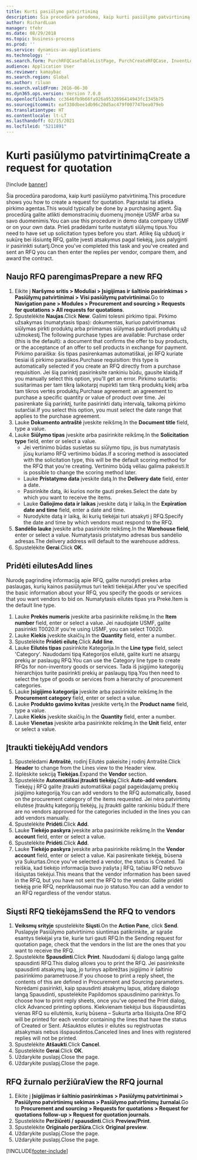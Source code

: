 ```yaml
---
title: Kurti pasiūlymo patvirtinimą
description: Šia procedūra parodoma, kaip kurti pasiūlymo patvirtinimą.
author: RichardLuan
manager: tfehr
ms.date: 08/29/2018
ms.topic: business-process
ms.prod: ''
ms.service: dynamics-ax-applications
ms.technology: ''
ms.search.form: PurchRFQCaseTableListPage, PurchCreateRFQCase, InventLocationIdLookup, PurchRFQCaseTable, InventItemIdLookupSimple, EcoResCategorySingleLookup, UnitOfMeasureLookup, PurchRFQEditLines, PurchRFQEditLinesPrintOptions, VendRFQJournal, SrsReportViewerForm
audience: Application User
ms.reviewer: kamaybac
ms.search.region: Global
ms.author: riluan
ms.search.validFrom: 2016-06-30
ms.dyn365.ops.version: Version 7.0.0
ms.openlocfilehash: cc3646fb9b66fa926a9532696414943fc1345b75
ms.sourcegitcommit: eaf330dbee1db96c20d5ac479f007747bea079eb
ms.translationtype: HT
ms.contentlocale: lt-LT
ms.lasthandoff: 02/15/2021
ms.locfileid: "5211891"
---
```

# <a name="create-a-request-for-quotation"></a><span data-ttu-id="33620-103">Kurti pasiūlymo patvirtinimą</span><span class="sxs-lookup"><span data-stu-id="33620-103">Create a request for quotation</span></span>

[!include [banner](../../includes/banner.md)]

<span data-ttu-id="33620-104">Šia procedūra parodoma, kaip kurti pasiūlymo patvirtinimą.</span><span class="sxs-lookup"><span data-stu-id="33620-104">This procedure shows you how to create a request for quotation.</span></span> <span data-ttu-id="33620-105">Paprastai tai atlieka pirkimo agentas.</span><span class="sxs-lookup"><span data-stu-id="33620-105">This would typically be done by a purchasing agent.</span></span> <span data-ttu-id="33620-106">Šią procedūrą galite atlikti demonstracinių duomenų įmonėje USMF arba su savo duomenimis.</span><span class="sxs-lookup"><span data-stu-id="33620-106">You can use this procedure in demo data company USMF or on your own data.</span></span> <span data-ttu-id="33620-107">Prieš pradėdami turite nustatyti siūlymų tipus.</span><span class="sxs-lookup"><span data-stu-id="33620-107">You need to have set up solicitation types before you start.</span></span> <span data-ttu-id="33620-108">Atlikę šią užduotį ir sukūrę bei išsiuntę RFQ, galite įvesti atsakymus pagal tiekėją, juos palyginti ir pasirinkti sutartį.</span><span class="sxs-lookup"><span data-stu-id="33620-108">Once you've completed this task and you've created and sent an RFQ you can then enter the replies per vendor, compare them, and award the contract.</span></span>


## <a name="prepare-a-new-rfq"></a><span data-ttu-id="33620-109">Naujo RFQ parengimas</span><span class="sxs-lookup"><span data-stu-id="33620-109">Prepare a new RFQ</span></span>
1. <span data-ttu-id="33620-110">Eikite į **Naršymo sritis > Moduliai > Įsigijimas ir šaltinio pasirinkimas > Pasiūlymų patvirtinimai > Visi pasiūlymų patvirtinimai**.</span><span class="sxs-lookup"><span data-stu-id="33620-110">Go to **Navigation pane > Modules > Procurement and sourcing > Requests for quotations > All requests for quotations**.</span></span>
2. <span data-ttu-id="33620-111">Spustelėkite **Naujas**.</span><span class="sxs-lookup"><span data-stu-id="33620-111">Click **New**.</span></span>
    <span data-ttu-id="33620-112">Galimi tolesni pirkimo tipai. Pirkimo užsakymas (numatytasis tipas): dokumentas, kuriuo patvirtinamas siūlymas pirkti produktų arba priimamas siūlymas parduoti produktų už užmokestį.</span><span class="sxs-lookup"><span data-stu-id="33620-112">The following purchase types are available: Purchase order (this is the default): a document that confirms the offer to buy products, or the acceptance of an offer to sell products in exchange for payment.</span></span> <span data-ttu-id="33620-113">Pirkimo paraiška: šis tipas pasirenkamas automatiškai, jei RFQ kuriate tiesiai iš pirkimo paraiškos.</span><span class="sxs-lookup"><span data-stu-id="33620-113">Purchase requisition: this type is automatically selected if you create an RFQ directly from a purchase requisition.</span></span> <span data-ttu-id="33620-114">Jei šią parinktį pasirinksite rankiniu būdu, gausite klaidą.</span><span class="sxs-lookup"><span data-stu-id="33620-114">If you manually select this option, you'll get an error.</span></span> <span data-ttu-id="33620-115">Pirkimo sutartis: susitarimas per tam tikrą laikotarpį nupirkti tam tikrą produktų kiekį arba tam tikros vertės produktų.</span><span class="sxs-lookup"><span data-stu-id="33620-115">Purchase agreement: an agreement to purchase a specific quantity or value of product over time.</span></span> <span data-ttu-id="33620-116">Jei pasirenkate šią parinktį, turite pasirinkti datų intervalą, taikomą pirkimo sutarčiai.</span><span class="sxs-lookup"><span data-stu-id="33620-116">If you select this option, you must select the date range that applies to the purchase agreement.</span></span>  
3. <span data-ttu-id="33620-117">Lauke **Dokumento antraštė** įveskite reikšmę.</span><span class="sxs-lookup"><span data-stu-id="33620-117">In the **Document title** field, type a value.</span></span>
4. <span data-ttu-id="33620-118">Lauke **Siūlymo tipas** įveskite arba pasirinkite reikšmę.</span><span class="sxs-lookup"><span data-stu-id="33620-118">In the **Solicitation type** field, enter or select a value.</span></span>
    + <span data-ttu-id="33620-119">Jei vertinimo būdas susietas su siūlymo tipu, jis bus numatytasis jūsų kuriamo RFQ vertinimo būdas.</span><span class="sxs-lookup"><span data-stu-id="33620-119">If a scoring method is associated with the solicitation type, this will be the default scoring method for the RFQ that you're creating.</span></span> <span data-ttu-id="33620-120">Vertinimo būdą vėliau galima pakeisti.</span><span class="sxs-lookup"><span data-stu-id="33620-120">It is possible to change the scoring method later.</span></span>  
    + <span data-ttu-id="33620-121">Lauke **Pristatymo data** įveskite datą.</span><span class="sxs-lookup"><span data-stu-id="33620-121">In the **Delivery date** field, enter a date.</span></span>  
    + <span data-ttu-id="33620-122">Pasirinkite datą, iki kurios norite gauti prekes.</span><span class="sxs-lookup"><span data-stu-id="33620-122">Select the date by which you want to receive the items.</span></span>  
    + <span data-ttu-id="33620-123">Lauke **Galiojimo data ir laikas** įveskite datą ir laiką.</span><span class="sxs-lookup"><span data-stu-id="33620-123">In the **Expiration date and time** field, enter a date and time.</span></span>  
    + <span data-ttu-id="33620-124">Nurodykite datą ir laiką, iki kurių tiekėjai turi atsakyti į RFQ.</span><span class="sxs-lookup"><span data-stu-id="33620-124">Specify the date and time by which vendors must respond to the RFQ.</span></span>  
5. <span data-ttu-id="33620-125">**Sandėlio lauke** įveskite arba pasirinkite reikšmę.</span><span class="sxs-lookup"><span data-stu-id="33620-125">In the **Warehouse field**, enter or select a value.</span></span> <span data-ttu-id="33620-126">Numatytasis pristatymo adresas bus sandėlio adresas.</span><span class="sxs-lookup"><span data-stu-id="33620-126">The delivery address will default to the warehouse address.</span></span>  
6. <span data-ttu-id="33620-127">Spustelėkite **Gerai**.</span><span class="sxs-lookup"><span data-stu-id="33620-127">Click **OK**.</span></span>

## <a name="add-lines"></a><span data-ttu-id="33620-128">Pridėti eilutes</span><span class="sxs-lookup"><span data-stu-id="33620-128">Add lines</span></span>

<span data-ttu-id="33620-129">Nurodę pagrindinę informaciją apie RFQ, galite nurodyti prekes arba paslaugas, kurių kainos pasiūlymus turi teikti tiekėjai.</span><span class="sxs-lookup"><span data-stu-id="33620-129">After you've specified the basic information about your RFQ, you specify the goods or services that you want vendors to bid on.</span></span> <span data-ttu-id="33620-130">Numatytasis eilutės tipas yra Prekė.</span><span class="sxs-lookup"><span data-stu-id="33620-130">Item is the default line type.</span></span>

1. <span data-ttu-id="33620-131">Lauke **Prekės numeris** įveskite arba pasirinkite reikšmę.</span><span class="sxs-lookup"><span data-stu-id="33620-131">In the **Item number** field, enter or select a value.</span></span> <span data-ttu-id="33620-132">Jei naudojate USMF, galite pasirinkti T0020.</span><span class="sxs-lookup"><span data-stu-id="33620-132">If you're using USMF, you can select T0020.</span></span>  
2. <span data-ttu-id="33620-133">Lauke **Kiekis** įveskite skaičių.</span><span class="sxs-lookup"><span data-stu-id="33620-133">In the **Quantity** field, enter a number.</span></span>
3. <span data-ttu-id="33620-134">Spustelėkite **Pridėti eilutę**.</span><span class="sxs-lookup"><span data-stu-id="33620-134">Click **Add line**.</span></span>
4. <span data-ttu-id="33620-135">Lauke **Eilutės tipas** pasirinkite Kategorija.</span><span class="sxs-lookup"><span data-stu-id="33620-135">In the **Line type** field, select 'Category'.</span></span> <span data-ttu-id="33620-136">Naudodami tipą Kategorijos eilutė, galite kurti ne atsargų prekių ar paslaugų RFQ.</span><span class="sxs-lookup"><span data-stu-id="33620-136">You can use the Category line type to create RFQs for non-inventory goods or services.</span></span> <span data-ttu-id="33620-137">Tada iš įsigijimo kategorijų hierarchijos turite pasirinkti prekių ar paslaugų tipą.</span><span class="sxs-lookup"><span data-stu-id="33620-137">You then need to select the type of goods or services from a hierarchy of procurement categories.</span></span>  
5. <span data-ttu-id="33620-138">Lauke **Įsigijimo kategorija** įveskite arba pasirinkite reikšmę.</span><span class="sxs-lookup"><span data-stu-id="33620-138">In the **Procurement category** field, enter or select a value.</span></span>
6. <span data-ttu-id="33620-139">Lauke **Produkto gavimo kvitas** įveskite vertę.</span><span class="sxs-lookup"><span data-stu-id="33620-139">In the **Product name** field, type a value.</span></span>
7. <span data-ttu-id="33620-140">Lauke **Kiekis** įveskite skaičių.</span><span class="sxs-lookup"><span data-stu-id="33620-140">In the **Quantity** field, enter a number.</span></span>
8. <span data-ttu-id="33620-141">Lauke **Vienetas** įveskite arba pasirinkite reikšmę.</span><span class="sxs-lookup"><span data-stu-id="33620-141">In the **Unit** field, enter or select a value.</span></span>

## <a name="add-vendors"></a><span data-ttu-id="33620-142">Įtraukti tiekėjų</span><span class="sxs-lookup"><span data-stu-id="33620-142">Add vendors</span></span>
1. <span data-ttu-id="33620-143">Spustelėdami **Antraštė**, rodinį Eilutės pakeisite į rodinį Antraštė.</span><span class="sxs-lookup"><span data-stu-id="33620-143">Click **Header** to change from the Lines view to the Header view.</span></span> 
2. <span data-ttu-id="33620-144">Išplėskite sekciją **Tiekėjas**.</span><span class="sxs-lookup"><span data-stu-id="33620-144">Expand the **Vendor** section.</span></span>
3. <span data-ttu-id="33620-145">Spustelėkite **Automatiškai įtraukti tiekėjų**.</span><span class="sxs-lookup"><span data-stu-id="33620-145">Click **Auto-add vendors**.</span></span> <span data-ttu-id="33620-146">Tiekėjų į RFQ galite įtraukti automatiškai pagal pageidaujamų prekių įsigijimo kategoriją.</span><span class="sxs-lookup"><span data-stu-id="33620-146">You can add vendors to the RFQ automatically, based on the procurement category of the items requested.</span></span> <span data-ttu-id="33620-147">Jei nėra patvirtintų eilutėse įtrauktų kategorijų tiekėjų, jų įtraukti galite rankiniu būdu.</span><span class="sxs-lookup"><span data-stu-id="33620-147">If there are no vendors approved for the categories included in the lines you can add vendors manually.</span></span>  
4. <span data-ttu-id="33620-148">Spustelėkite **Pridėti**.</span><span class="sxs-lookup"><span data-stu-id="33620-148">Click **Add**.</span></span>
5. <span data-ttu-id="33620-149">Lauke **Tiekėjo paskyra** įveskite arba pasirinkite reikšmę.</span><span class="sxs-lookup"><span data-stu-id="33620-149">In the **Vendor account** field, enter or select a value.</span></span>
6. <span data-ttu-id="33620-150">Spustelėkite **Pridėti**.</span><span class="sxs-lookup"><span data-stu-id="33620-150">Click **Add**.</span></span>
7. <span data-ttu-id="33620-151">Lauke **Tiekėjo paskyra** įveskite arba pasirinkite reikšmę.</span><span class="sxs-lookup"><span data-stu-id="33620-151">In the **Vendor account** field, enter or select a value.</span></span> <span data-ttu-id="33620-152">Kai pasirenkate tiekėją, būsena yra Sukurtas.</span><span class="sxs-lookup"><span data-stu-id="33620-152">Once you've selected a vendor, the status is Created.</span></span> <span data-ttu-id="33620-153">Tai reiškia, kad tiekėjo informacija buvo įrašyta į RFQ, tačiau RFQ nebuvo išsiųstas tiekėjui.</span><span class="sxs-lookup"><span data-stu-id="33620-153">This means that the vendor information has been saved in the RFQ, but you have not sent the RFQ to the vendor.</span></span> <span data-ttu-id="33620-154">Galite pridėti tiekėją prie RFQ, nepriklausomai nuo jo statuso.</span><span class="sxs-lookup"><span data-stu-id="33620-154">You can add a vendor to an RFQ regardless of the vendor status.</span></span>  

## <a name="send-the-rfq-to-vendors"></a><span data-ttu-id="33620-155">Siųsti RFQ tiekėjams</span><span class="sxs-lookup"><span data-stu-id="33620-155">Send the RFQ to vendors</span></span>
1. <span data-ttu-id="33620-156">**Veiksmų srityje** spustelėkite **Siųsti**.</span><span class="sxs-lookup"><span data-stu-id="33620-156">On the **Action Pane**, click **Send**.</span></span> <span data-ttu-id="33620-157">Puslapyje Pasiūlymo patvirtinimo siuntimas patikrinkite, ar sąraše esantys tiekėjai yra tie, kurie turi gauti RFQ.</span><span class="sxs-lookup"><span data-stu-id="33620-157">In the Sending request for quotation page, check that the vendors in the list are the ones that you want to receive the RFQ.</span></span>  
2. <span data-ttu-id="33620-158">Spustelėkite **Spausdinti**.</span><span class="sxs-lookup"><span data-stu-id="33620-158">Click **Print**.</span></span> <span data-ttu-id="33620-159">Naudodami šį dialogo langą galite spausdinti RFQ.</span><span class="sxs-lookup"><span data-stu-id="33620-159">This dialog allows you to print the RFQ.</span></span> <span data-ttu-id="33620-160">Jei pasirinksite spausdinti atsakymų lapą, jo turinys apibrėžtas įsigijimo ir šaltinio pasirinkimo parametruose.</span><span class="sxs-lookup"><span data-stu-id="33620-160">If you choose to print a reply sheet, the contents of this are defined in Procurement and Sourcing parameters.</span></span> <span data-ttu-id="33620-161">Norėdami pasirinkti, kaip spausdinti atsakymų lapus, atidarę dialogo langą Spausdinti, spustelėkite Papildomos spausdinimo parinktys.</span><span class="sxs-lookup"><span data-stu-id="33620-161">To choose how to print reply sheets, once you've opened the Print dialog, click Advanced printing options.</span></span> <span data-ttu-id="33620-162">Kiekvienam tiekėjui bus išspausdintas vienas RFQ su eilutėmis, kurių būsena – Sukurta arba Išsiųsta.</span><span class="sxs-lookup"><span data-stu-id="33620-162">One RFQ will be printed for each vendor containing the lines that have the status of Created or Sent.</span></span> <span data-ttu-id="33620-163">Atšauktos eilutės ir eilutės su registruotas atsakymais nebus išspausdintos.</span><span class="sxs-lookup"><span data-stu-id="33620-163">Canceled lines and lines with registered replies will not be printed.</span></span>   
3. <span data-ttu-id="33620-164">Spustelėkite **Atšaukti**.</span><span class="sxs-lookup"><span data-stu-id="33620-164">Click **Cancel**.</span></span>
4. <span data-ttu-id="33620-165">Spustelėkite **Gerai**.</span><span class="sxs-lookup"><span data-stu-id="33620-165">Click **OK**.</span></span>
5. <span data-ttu-id="33620-166">Uždarykite puslapį.</span><span class="sxs-lookup"><span data-stu-id="33620-166">Close the page.</span></span>
6. <span data-ttu-id="33620-167">Uždarykite puslapį.</span><span class="sxs-lookup"><span data-stu-id="33620-167">Close the page.</span></span>

## <a name="view-the-rfq-journal"></a><span data-ttu-id="33620-168">RFQ žurnalo peržiūra</span><span class="sxs-lookup"><span data-stu-id="33620-168">View the RFQ journal</span></span>
1. <span data-ttu-id="33620-169">Eikite į **Įsigijimas ir šaltinio pasirinkimas > Pasiūlymų patvirtinimai > Pasiūlymo patvirtinimų sekimas > Pasiūlymo patvirtinimų žurnalai**.</span><span class="sxs-lookup"><span data-stu-id="33620-169">Go to **Procurement and sourcing > Requests for quotations > Request for quotations follow-up > Request for quotation journals**.</span></span>
2. <span data-ttu-id="33620-170">Spustelėkite **Peržiūrėti / spausdinti**.</span><span class="sxs-lookup"><span data-stu-id="33620-170">Click **Preview/Print**.</span></span>
3. <span data-ttu-id="33620-171">Spustelėkite **Originalo peržiūra**.</span><span class="sxs-lookup"><span data-stu-id="33620-171">Click **Original preview**.</span></span>
4. <span data-ttu-id="33620-172">Uždarykite puslapį.</span><span class="sxs-lookup"><span data-stu-id="33620-172">Close the page.</span></span>
5. <span data-ttu-id="33620-173">Uždarykite puslapį.</span><span class="sxs-lookup"><span data-stu-id="33620-173">Close the page.</span></span>



[!INCLUDE[footer-include](../../../includes/footer-banner.md)]